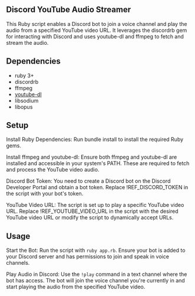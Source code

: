 Discord YouTube Audio Streamer
---

This Ruby script enables a Discord bot to join a voice channel and play the audio from a specified YouTube video URL. It leverages the discordrb gem for interacting with Discord and uses youtube-dl and ffmpeg to fetch and stream the audio.

## Dependencies

* ruby 3+
* discordrb
* ffmpeg
* [youtube-dl](https://github.com/ytdl-org/ytdl-nightly/releases)
* libsodium
* libopus

## Setup

Install Ruby Dependencies: Run bundle install to install the required Ruby gems.

Install ffmpeg and youtube-dl: Ensure both ffmpeg and youtube-dl are installed and accessible in your system's PATH. These are required to fetch and process the YouTube video audio.

Discord Bot Token: You need to create a Discord bot on the Discord Developer Portal and obtain a bot token. Replace !REF_DISCORD_TOKEN in the script with your bot's token.

YouTube Video URL: The script is set up to play a specific YouTube video URL. Replace !REF_YOUTUBE_VIDEO_URL in the script with the desired YouTube video URL or modify the script to dynamically accept URLs.

## Usage

Start the Bot: Run the script with `ruby app.rb`. Ensure your bot is added to your Discord server and has permissions to join and speak in voice channels.

Play Audio in Discord: Use the `!play` command in a text channel where the bot has access. The bot will join the voice channel you're currently in and start playing the audio from the specified YouTube video.
